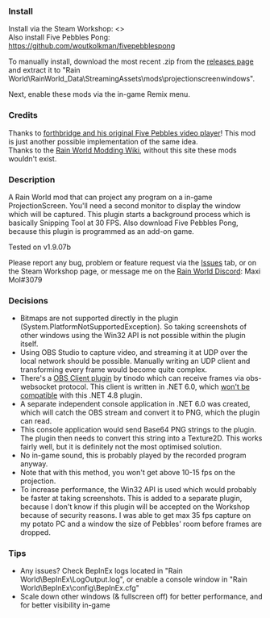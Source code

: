 ### Install
Install via the Steam Workshop: <>  
Also install Five Pebbles Pong: https://github.com/woutkolkman/fivepebblespong

To manually install, download the most recent .zip from the [releases page](https://github.com/woutkolkman/projectionscreenwindows/releases) and extract it to "Rain World\RainWorld_Data\StreamingAssets\mods\projectionscreenwindows".

Next, enable these mods via the in-game Remix menu.


### Credits
Thanks to [forthbridge and his original Five Pebbles video player](https://github.com/forthbridge/five-pebbles-bad-apple)! This mod is just another possible implementation of the same idea.  
Thanks to the [Rain World Modding Wiki](https://rainworldmodding.miraheze.org/), without this site these mods wouldn't exist.


### Description
A Rain World mod that can project any program on a in-game ProjectionScreen. You'll need a second monitor to display the window which will be captured. This plugin starts a background process which is basically Snipping Tool at 30 FPS. Also download Five Pebbles Pong, because this plugin is programmed as an add-on game.

Tested on v1.9.07b

Please report any bug, problem or feature request via the [Issues](https://github.com/woutkolkman/projectionscreenwindows/issues) tab, or on the Steam Workshop page, or message me on the [Rain World Discord](https://discord.gg/rainworld): Maxi Mol#3079


### Decisions
- Bitmaps are not supported directly in the plugin (System.PlatformNotSupportedException). So taking screenshots of other windows using the Win32 API is not possible within the plugin itself.
- Using OBS Studio to capture video, and streaming it at UDP over the local network should be possible. Manually writing an UDP client and transforming every frame would become quite complex.
- There's a [OBS Client plugin](https://github.com/tinodo/obsclient) by tinodo which can receive frames via obs-websocket protocol. This client is written in .NET 6.0, which [won't be compatible](https://stackoverflow.com/questions/74344769/how-to-reference-net-6-0-dll-in-net-framework-4-8) with this .NET 4.8 plugin.
- A separate independent console application in .NET 6.0 was created, which will catch the OBS stream and convert it to PNG, which the plugin can read.
- This console application would send Base64 PNG strings to the plugin. The plugin then needs to convert this string into a Texture2D. This works fairly well, but it is definitely not the most optimised solution.
- No in-game sound, this is probably played by the recorded program anyway.
- Note that with this method, you won't get above 10-15 fps on the projection.
- To increase performance, the Win32 API is used which would probably be faster at taking screenshots. This is added to a separate plugin, because I don't know if this plugin will be accepted on the Workshop because of security reasons. I was able to get max 35 fps capture on my potato PC and a window the size of Pebbles' room before frames are dropped.


### Tips
- Any issues? Check BepInEx logs located in "Rain World\BepInEx\LogOutput.log", or enable a console window in "Rain World\BepInEx\config\BepInEx.cfg"
- Scale down other windows (& fullscreen off) for better performance, and for better visibility in-game
